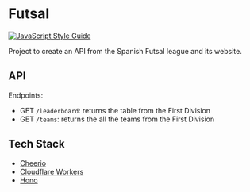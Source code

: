 # Futsal

[![JavaScript Style Guide](https://cdn.rawgit.com/standard/standard/master/badge.svg)](https://github.com/standard/standard)

Project to create an API from the Spanish Futsal league and its website.

## API

Endpoints:

- GET `/leaderboard`: returns the table from the First Division
- GET `/teams`: returns the all the teams from the First Division

## Tech Stack
- [Cheerio](https://cheerio.js.org/)
- [Cloudflare Workers](https://workers.cloudflare.com)
- [Hono](https://honojs.dev)